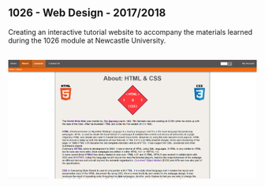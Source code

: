 ## 1026 - Web Design - 2017/2018

Creating an interactive tutorial website to accompany the materials learned during the 1026 module at Newcastle University. <br /><br />

![Screenshot](images/screenshot.png) <br />

